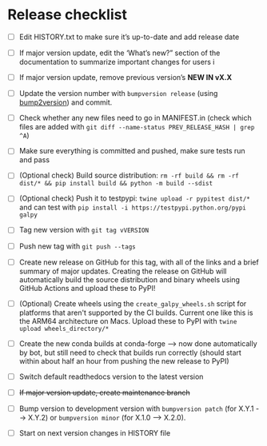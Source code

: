 # Release checklist

- [ ] Edit HISTORY.txt to make sure it’s up-to-date and add release date

- [ ] If major version update, edit the ‘What’s new?” section of the documentation to summarize important changes for users i

- [ ] If major version update, remove previous version’s **NEW IN vX.X**

- [ ] Update the version number with ``bumpversion release`` (using [bump2version](https://github.com/c4urself/bump2version)) and commit.

- [ ] Check whether any new files need to go in MANIFEST.in (check which files are added with ``git diff --name-status PREV_RELEASE_HASH | grep ^A``)

- [ ] Make sure everything is committed and pushed, make sure tests run and pass

- [ ] (Optional check) Build source distribution: ``rm -rf build && rm -rf dist/* && pip install build && python -m build --sdist``

- [ ] (Optional check) Push it to testpypi: ``twine upload -r pypitest dist/*`` and can test with ``pip install -i https://testpypi.python.org/pypi galpy``

- [ ] Tag new version with ``git tag vVERSION``

- [ ] Push new tag with ``git push --tags``

- [ ] Create new release on GitHub for this tag, with all of the links and a brief summary of major updates. Creating the release on GitHub will automatically build the source distribution and binary wheels using GitHub Actions and upload these to PyPI!

- [ ] (Optional) Create wheels using the ``create_galpy_wheels.sh`` script for platforms that aren't supported by the CI builds. Current one like this is the ARM64 architecture on Macs. Upload these to PyPI with ``twine upload wheels_directory/*``

- [ ] Create the new conda builds at conda-forge —> now done automatically by bot, but still need to check that builds run correctly (should start within about half an hour from pushing the new release to PyPI)

- [ ] Switch default readthedocs version to the latest version

- [ ] ~~If major version update, create maintenance branch~~

- [ ] Bump version to development version with ``bumpversion patch`` (for X.Y.1 --> X.Y.2) or ``bumpversion minor`` (for X.1.0 --> X.2.0).

- [ ] Start on next version changes in HISTORY file
